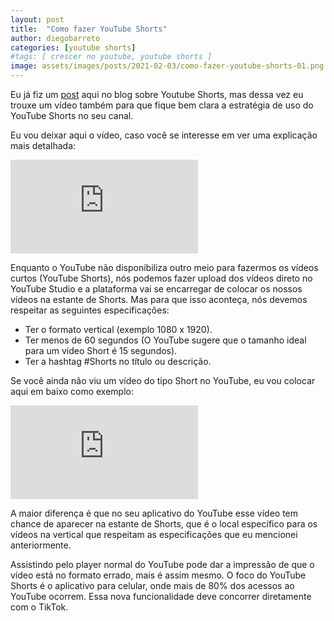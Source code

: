 ```yaml
---
layout: post
title:  "Como fazer YouTube Shorts"
author: diegobarreto
categories: [youtube shorts]
#tags: [ crescer no youtube, youtube shorts ]
image: assets/images/posts/2021-02-03/como-fazer-youtube-shorts-01.png
---
```


Eu já fiz um [post](/post/como-youtube-shorts-pode-aumentar-views-seu-canal) aqui no blog sobre Youtube Shorts, mas dessa vez eu trouxe um vídeo também para que fique bem clara a estratégia de uso do YouTube Shorts no seu canal.

Eu vou deixar aqui o vídeo, caso você se interesse em ver uma explicação mais detalhada:
<div class="embed-responsive embed-responsive-16by9">
  <iframe class="embed-responsive-item" src="https://www.youtube.com/embed/KqTc96roVm8" frameborder="0" allow="accelerometer; autoplay; clipboard-write; encrypted-media; gyroscope; picture-in-picture" allowfullscreen></iframe>
</div>

Enquanto o YouTube não disponibiliza outro meio para fazermos os vídeos curtos (YouTube Shorts), nós podemos fazer upload dos vídeos direto no YouTube Studio e a plataforma vai se encarregar de colocar os nossos vídeos na estante de Shorts. Mas para que isso aconteça, nós devemos respeitar as seguintes especificações:

* Ter o formato vertical (exemplo 1080 x 1920).
* Ter menos de 60 segundos (O YouTube sugere que o tamanho ideal para um vídeo Short é 15 segundos).
* Ter a hashtag #Shorts no título ou descrição.

Se você ainda não viu um vídeo do tipo Short no YouTube, eu vou colocar aqui em baixo como exemplo:
<div class="embed-responsive embed-responsive-16by9">
  <iframe class="embed-responsive-item" src="https://www.youtube.com/embed/0h-8U_eLSnY" frameborder="0" allow="accelerometer; autoplay; clipboard-write; encrypted-media; gyroscope; picture-in-picture" allowfullscreen></iframe>
</div>

A maior diferença é que no seu aplicativo do YouTube esse vídeo tem chance de aparecer na estante de Shorts, que é o local específico para os vídeos na vertical que respeitam as especificações que eu mencionei anteriormente.

Assistindo pelo player normal do YouTube pode dar a impressão de que o vídeo está no formato errado, mais é assim mesmo. O foco do YouTube Shorts é o aplicativo para celular, onde mais de 80% dos acessos ao YouTube ocorrem. Essa nova funcionalidade deve concorrer diretamente com o TikTok.